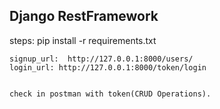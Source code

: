 ## Django RestFramework

steps:
    pip install -r requirements.txt

    signup_url:  http://127.0.0.1:8000/users/
    login_url: http://127.0.0.1:8000/token/login


    check in postman with token(CRUD Operations).

